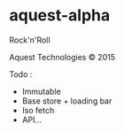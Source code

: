 # aquest-alpha

Rock'n'Roll

Aquest Technologies © 2015

Todo :
- Immutable
- Base store + loading bar
- Iso fetch
- API...